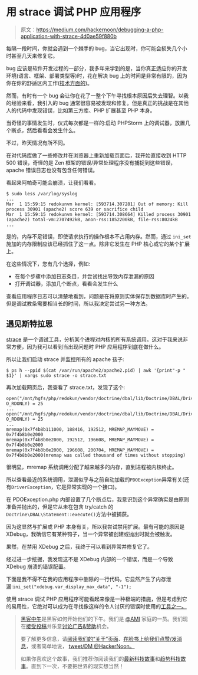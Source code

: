 # 用 strace 调试 PHP 应用程序

> 原文：<https://medium.com/hackernoon/debugging-a-php-application-with-strace-4d0ae59f880b>

每隔一段时间，你就会遇到一个棘手的 bug，当它出现时，你可能会损失几个小时甚至几天来修复它。

bug 应该是软件开发过程的一部分，我多年来学到的是，当你真正适应你的开发环境(语言、框架、部署类型等)时，花在解决 bug 上的时间是非常有限的，因为你在你的舒适区内工作([技术方面的](https://hackernoon.com/tagged/technology-wise))。

然而，有时有一个 bug 会让你在花了一整个下午寻找根本原因后失去理智。以我的经验来看，我引入的 bug 通常很容易被发现和修复。但是真正的挑战是在其他人的代码中发现错误，比如第三方库、PHP 扩展甚至 PHP 本身。

当奇怪的事情发生时，仪式每次都是一样的:启动 PHPStorm 上的调试器，放置几个断点，然后看看会发生什么。

不过，昨天情况有所不同。

在对代码库做了一些修改并在浏览器上重新加载页面后，我开始直接收到 HTTP 500 错误，奇怪的是 Zen 框架的错误/异常处理程序没有捕捉到这些错误，apache 错误日志也没有包含任何错误。

看起来阿帕奇可能会崩溃，让我们看看。

```
$ sudo less /var/log/syslog
...
Mar  1 15:59:15 redokunvm kernel: [593714.307281] Out of memory: Kill process 30901 (apache2) score 639 or sacrifice child
Mar  1 15:59:15 redokunvm kernel: [593714.308664] Killed process 30901 (apache2) total-vm:2707492kB, anon-rss:1852200kB, file-rss:8024kB
...
```

是的，内存不足错误，即使请求执行的操作根本不占用内存。然而，通过 `ini_set`施加的内存限制应该已经抓住了这一点。除非它发生在 PHP 核心或它的某个扩展上。

在这些情况下，您有几个选择，例如:

*   在每个步骤中添加日志条目，并尝试找出导致内存泄漏的原因
*   打开调试器，添加几个断点，看看会发生什么

查看应用程序日志可以清楚地看到，问题是在将原则实体保存到数据库时产生的。但是调试教条需要相当长的时间，所以我决定尝试另一种方法。

## 遇见斯特拉思

[strace](https://linux.die.net/man/1/strace) 是一个调试工具，分析某个进程对内核的所有系统调用。这对于我来说非常方便，因为我可以看到当出现问题时 PHP 应用程序到底在做什么。

所以让我们启动 strace 并监控所有的 apache 孩子:

`$ ps h --ppid $(cat /var/run/apache2/apache2.pid) | awk '{print"-p " $1}' | xargs sudo strace -o strace.txt`

再次加载网页后，我查看了 strace.txt，发现了这个:

```
open("/mnt/hgfs/php/redokun/vendor/doctrine/dbal/lib/Doctrine/DBAL/Driver/PDOException.php", O_RDONLY) = 25
...
open("/mnt/hgfs/php/redokun/vendor/doctrine/dbal/lib/Doctrine/DBAL/Driver/DriverException.php", O_RDONLY) = 25
...
mremap(0x7f4b8b111000, 188416, 192512, MREMAP_MAYMOVE) = 0x7f4b8b0e2000
mremap(0x7f4b8b0e2000, 192512, 196608, MREMAP_MAYMOVE) = 0x7f4b8b0e2000
mremap(0x7f4b8b0e2000, 196608, 200704, MREMAP_MAYMOVE) = 0x7f4b8b0e2000(mremap was called thousand of times without stopping)
```

很明显，mremap 系统调用分配了越来越多的内存，直到进程被内核终止。

所以查看最近的系统调用，泄漏似乎与之前自动加载的`PDOException`异常有关(还有`DriverException`，它是异常实现的一个接口)。

在 PDOException.php 内部设置了几个断点后，我意识到这个异常确实是由原则准备并抛出的，但是它从未在包含 try/catch 的`Doctrine\DBAL\Statement::execute()`方法中被捕获。

因为这显然与扩展或 PHP 本身有关，所以我尝试禁用扩展。最有可能的原因是 XDebug，我确信它有某种钩子，当一个异常被创建或抛出时就会被触发。

果然，在禁用 XDebug 之后，我终于可以看到异常并修复它了。

经过进一步挖掘，我发现这不是 XDebug 内部的一个错误，而是一个导致 XDebug 崩溃的错误配置。

下面是我不得不在我的应用程序中删除的一行代码，它显然产生了内存泄漏:`ini_set("xdebug.var_display_max_data", "-1");`

使用 strace 调试 PHP 应用程序可能看起来像是一种极端的措施，但是考虑到它的易用性，它绝对可以成为在寻找像这样的令人讨厌的错误时使用的[工具之一。](https://hackernoon.com/tagged/tools)

> [黑客中午](http://bit.ly/Hackernoon)是黑客如何开始他们的下午。我们是 [@AMI](http://bit.ly/atAMIatAMI) 家庭的一员。我们现在[接受投稿](http://bit.ly/hackernoonsubmission)并乐意[讨论广告&赞助](mailto:partners@amipublications.com)机会。
> 
> 要了解更多信息，请[阅读我们的“关于”页面](https://goo.gl/4ofytp)、[在脸书上给我们点赞/发消息](http://bit.ly/HackernoonFB)，或者简单地说， [tweet/DM @HackerNoon。](https://goo.gl/k7XYbx)
> 
> 如果你喜欢这个故事，我们推荐你阅读我们的[最新科技故事](http://bit.ly/hackernoonlatestt)和[趋势科技故事](https://hackernoon.com/trending)。直到下一次，不要把世界的现实想当然！